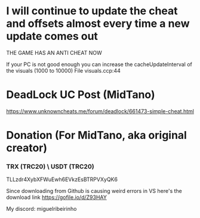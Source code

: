 # I will continue to update the cheat and offsets almost every time a new update comes out

THE GAME HAS AN ANTI CHEAT NOW

If your PC is not good enough you can increase the cacheUpdateInterval of the visuals (1000 to 10000)
File visuals.ccp:44

# DeadLock UC Post (MidTano)

https://www.unknowncheats.me/forum/deadlock/661473-simple-cheat.html

# Donation (For MidTano, aka original creator)
### TRX (TRC20) \ USDT (TRC20)
TLLzdr4XybXFWuEwh6EVkzEsBTRPVXyQK6 


Since downloading from Github is causing weird errors in VS here's the download link
https://gofile.io/d/Z93HAY

My discord: miguelribeirinho
